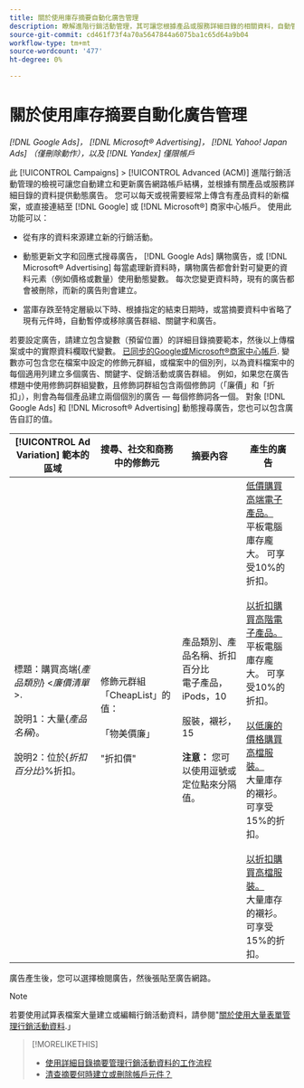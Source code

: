 ```yaml
---
title: 關於使用庫存摘要自動化廣告管理
description: 瞭解進階行銷活動管理，其可讓您根據產品或服務詳細目錄的相關資料，自動管理帳戶結構並提供動態廣告。
source-git-commit: cd461f73f4a70a5647844a6075ba1c65d64a9b04
workflow-type: tm+mt
source-wordcount: '477'
ht-degree: 0%

---
```


# 關於使用庫存摘要自動化廣告管理

*[!DNL Google Ads]， [!DNL Microsoft® Advertising]， [!DNL Yahoo! Japan Ads] （僅刪除動作），以及 [!DNL Yandex] 僅限帳戶*

此 [!UICONTROL Campaigns] > [!UICONTROL Advanced (ACM)] 進階行銷活動管理的檢視可讓您自動建立和更新廣告網路帳戶結構，並根據有關產品或服務詳細目錄的資料提供動態廣告。 您可以每天或視需要經常上傳含有產品資料的新檔案，或直接連結至 [!DNL Google] 或 [!DNL Microsoft®] 商家中心帳戶。 使用此功能可以：

* 從有序的資料來源建立新的行銷活動。

* 動態更新文字和回應式搜尋廣告， [!DNL Google Ads] 購物廣告，或 [!DNL Microsoft® Advertising] 每當處理新資料時，購物廣告都會針對可變更的資料元素（例如價格或數量）使用動態變數。 每次您變更資料時，現有的廣告都會被刪除，而新的廣告則會建立。

* 當庫存跌至特定層級以下時、根據指定的結束日期時，或當摘要資料中省略了現有元件時，自動暫停或移除廣告群組、關鍵字和廣告。

若要設定廣告，請建立包含變數（預留位置）的詳細目錄摘要範本，然後以上傳檔案或中的實際資料欄取代變數。 [已同步的Google或Microsoft®商家中心帳戶](/help/search-social-commerce/campaign-management/accounts/merchant-account-manage.md). 變數亦可包含您在檔案中設定的修飾元群組，或檔案中的個別列，以為資料檔案中的每個適用列建立多個廣告、關鍵字、促銷活動或廣告群組。 例如，如果您在廣告標題中使用修飾詞群組變數，且修飾詞群組包含兩個修飾詞（「廉價」和「折扣」），則會為每個產品建立兩個個別的廣告 — 每個修飾詞各一個。 對象 [!DNL Google Ads] 和 [!DNL Microsoft® Advertising] 動態搜尋廣告，您也可以包含廣告自訂的值。

| [!UICONTROL Ad Variation] 範本的區域 | 搜尋、社交和商務中的修飾元 | 摘要內容 | 產生的廣告 |
|----|----|----|----|
| 標題：購買高端\{<i>產品類別</i>\} &lt;<i>廉價清單</i>>.<br><br>說明1：大量\{<i>產品名稱</i>\}。<br><br>說明2：位於\{<i>折扣百分比</i>\}%折扣。 | 修飾元群組「CheapList」的值：<br><br>「物美價廉」<br><br>&quot;折扣價&quot; | 產品類別、產品名稱、折扣百分比<br>電子產品，iPods，10<br><br>服裝，襯衫，15<br><br><b>注意：</b> 您可以使用逗號或定位點來分隔值。 | <u>低價購買高端電子產品。</u><br>平板電腦庫存龐大。 可享受10%的折扣。<br><br><u>以折扣購買高階電子產品。</u><br>平板電腦庫存龐大。 可享受10%的折扣。<br><br><u>以低廉的價格購買高檔服裝。</u><br>大量庫存的襯衫。 可享受15%的折扣。<br><br><u>以折扣購買高檔服裝。</u><br>大量庫存的襯衫。 可享受15%的折扣。 |

廣告產生後，您可以選擇檢閱廣告，然後張貼至廣告網路。

>[!NOTE]
>若要使用試算表檔案大量建立或編輯行銷活動資料，請參閱&quot;[關於使用大量表單管理行銷活動資料](/help/search-social-commerce/campaign-management/bulksheets/bulksheet-about.md).」

>[!MORELIKETHIS]
>
>* [使用詳細目錄摘要管理行銷活動資料的工作流程](inventory-feeds-workflow.md)
>* [清查摘要何時建立或刪除帳戶元件？](when-are-components-created-deleted.md)

